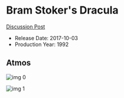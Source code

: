 # Bram Stoker's Dracula

[Discussion Post](https://www.avsforum.com/threads/bass-eq-for-filtered-movies.2995212/post-57857308)

* Release Date: 2017-10-03
* Production Year: 1992

## Atmos

![img 0](https://i.imgur.com/EOCLwyn.jpg)

![img 1](https://i.imgur.com/J4OuEfC.jpg)

